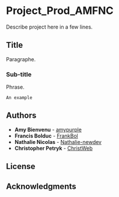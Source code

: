 # Project_Prod_AMFNC

Describe project here in a few lines.

## Title

Paragraphe.

### Sub-title

Phrase.

```
An example
```

## Authors

* **Amy Bienvenu** - [amypurple](https://github.com/amypurple)
* **Francis Bolduc** - [FrankBol](https://github.com/FrankBol)
* **Nathalie Nicolas** - [Nathalie-newdev](https://github.com/Nathalie-newdev)
* **Christopher Petryk** - [ChristWeb](https://github.com/christWeb)
## License

## Acknowledgments
